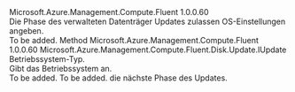 <Type Name="IWithOSSettings" FullName="Microsoft.Azure.Management.Compute.Fluent.Disk.Update.IWithOSSettings">
  <TypeSignature Language="C#" Value="public interface IWithOSSettings" />
  <TypeSignature Language="ILAsm" Value=".class public interface auto ansi abstract IWithOSSettings" />
  <TypeSignature Language="DocId" Value="T:Microsoft.Azure.Management.Compute.Fluent.Disk.Update.IWithOSSettings" />
  <TypeSignature Language="VB.NET" Value="Public Interface IWithOSSettings" />
  <TypeSignature Language="F#" Value="type IWithOSSettings = interface" />
  <AssemblyInfo>
    <AssemblyName>Microsoft.Azure.Management.Compute.Fluent</AssemblyName>
    <AssemblyVersion>1.0.0.60</AssemblyVersion>
  </AssemblyInfo>
  <Interfaces />
  <Docs>
    <summary>
            Die Phase des verwalteten Datenträger Updates zulassen OS-Einstellungen angeben.
            </summary>
    <remarks>To be added.</remarks>
  </Docs>
  <Members>
    <Member MemberName="WithOSType">
      <MemberSignature Language="C#" Value="public Microsoft.Azure.Management.Compute.Fluent.Disk.Update.IUpdate WithOSType (Microsoft.Azure.Management.Compute.Fluent.Models.OperatingSystemTypes osType);" />
      <MemberSignature Language="ILAsm" Value=".method public hidebysig newslot virtual instance class Microsoft.Azure.Management.Compute.Fluent.Disk.Update.IUpdate WithOSType(valuetype Microsoft.Azure.Management.Compute.Fluent.Models.OperatingSystemTypes osType) cil managed" />
      <MemberSignature Language="DocId" Value="M:Microsoft.Azure.Management.Compute.Fluent.Disk.Update.IWithOSSettings.WithOSType(Microsoft.Azure.Management.Compute.Fluent.Models.OperatingSystemTypes)" />
      <MemberSignature Language="VB.NET" Value="Public Function WithOSType (osType As OperatingSystemTypes) As IUpdate" />
      <MemberSignature Language="F#" Value="abstract member WithOSType : Microsoft.Azure.Management.Compute.Fluent.Models.OperatingSystemTypes -&gt; Microsoft.Azure.Management.Compute.Fluent.Disk.Update.IUpdate" Usage="iWithOSSettings.WithOSType osType" />
      <MemberType>Method</MemberType>
      <AssemblyInfo>
        <AssemblyName>Microsoft.Azure.Management.Compute.Fluent</AssemblyName>
        <AssemblyVersion>1.0.0.60</AssemblyVersion>
      </AssemblyInfo>
      <ReturnValue>
        <ReturnType>Microsoft.Azure.Management.Compute.Fluent.Disk.Update.IUpdate</ReturnType>
      </ReturnValue>
      <Parameters>
        <Parameter Name="osType" Type="Microsoft.Azure.Management.Compute.Fluent.Models.OperatingSystemTypes" />
      </Parameters>
      <Docs>
        <param name="osType">Betriebssystem-Typ.</param>
        <summary>
            Gibt das Betriebssystem an.
            </summary>
        <returns>To be added.</returns>
        <remarks>To be added.</remarks>
        <return>die nächste Phase des Updates.</return>
      </Docs>
    </Member>
  </Members>
</Type>